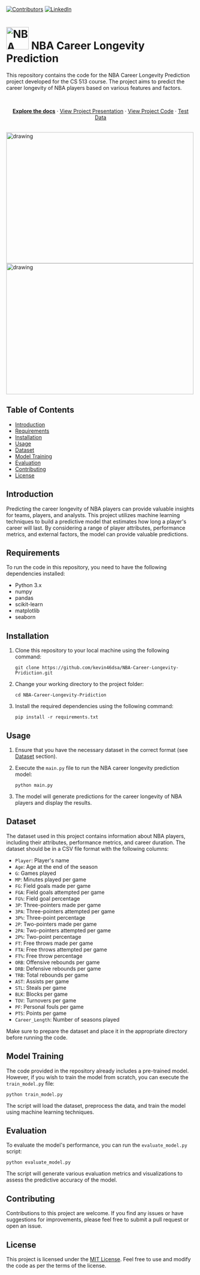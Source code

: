 <a name="readme-top"></a>

<!-- PROJECT SHIELDS -->
<!--
*** I'm using markdown "reference style" links for readability.
*** Reference links are enclosed in brackets [ ] instead of parentheses ( ).
*** See the bottom of this document for the declaration of the reference variables
*** for contributors-url, forks-url, etc. This is an optional, concise syntax you may use.
*** https://www.markdownguide.org/basic-syntax/#reference-style-links
-->
[![Contributors][contributors-shield]][contributors-url]
[![LinkedIn][linkedin-shield]][linkedin-url]

# <img src="https://github.com/kevin46dsa/NBA-Career-Longevity-Pridiction/assets/67777018/d7966de0-4e09-463b-a2fd-a6bb8121d99e" alt="NBA Logo" height="60"> NBA Career Longevity Prediction

This repository contains the code for the NBA Career Longevity Prediction project developed for the CS 513 course. The project aims to predict the career longevity of NBA players based on various features and factors.
<!-- PROJECT LOGO -->
<br />
<div align="center">
  <p align="center">
    <a href="https://github.com/kevin46dsa/NBA-Career-Longevity-Pridiction"><strong>Explore the docs</strong></a>
    ·
    <a href="https://github.com/kevin46dsa/NBA-Career-Longevity-Pridiction/blob/master/KDD%20Presentation.pptx.pdf">View Project Presentation</a>
     ·
    <a href="https://github.com/kevin46dsa/NBA-Career-Longevity-Pridiction/tree/master/CS%20513_Final_Project_Code">View Project Code</a>
     ·
    <a href="https://github.com/kevin46dsa/NBA-Career-Longevity-Pridiction/blob/master/CS%20513_Final_Project_Code/Test_data.csv">Test Data</a>
     <br/>
     <br/>
  </p>
</div>
<div class="image-container">
     <img src="https://github.com/kevin46dsa/NBA-Career-Longevity-Pridiction/assets/67777018/8527140e-1bfa-498e-9972-933a5b752225" alt="drawing" width="500" height="350"/>
     <img src="https://github.com/kevin46dsa/NBA-Career-Longevity-Pridiction/assets/67777018/139c3a3c-256a-402f-943d-146e57635157" alt="drawing" width="500" height="350"/>
    </div>



## Table of Contents

- [Introduction](#introduction)
- [Requirements](#requirements)
- [Installation](#installation)
- [Usage](#usage)
- [Dataset](#dataset)
- [Model Training](#model-training)
- [Evaluation](#evaluation)
- [Contributing](#contributing)
- [License](#license)

## Introduction

Predicting the career longevity of NBA players can provide valuable insights for teams, players, and analysts. This project utilizes machine learning techniques to build a predictive model that estimates how long a player's career will last. By considering a range of player attributes, performance metrics, and external factors, the model can provide valuable predictions.

## Requirements

To run the code in this repository, you need to have the following dependencies installed:

- Python 3.x
- numpy
- pandas
- scikit-learn
- matplotlib
- seaborn

## Installation

1. Clone this repository to your local machine using the following command:

   ```
   git clone https://github.com/kevin46dsa/NBA-Career-Longevity-Pridiction.git
   ```

2. Change your working directory to the project folder:

   ```
   cd NBA-Career-Longevity-Pridiction
   ```

3. Install the required dependencies using the following command:

   ```
   pip install -r requirements.txt
   ```

## Usage

1. Ensure that you have the necessary dataset in the correct format (see [Dataset](#dataset) section).

2. Execute the `main.py` file to run the NBA career longevity prediction model:

   ```
   python main.py
   ```

3. The model will generate predictions for the career longevity of NBA players and display the results.

## Dataset

The dataset used in this project contains information about NBA players, including their attributes, performance metrics, and career duration. The dataset should be in a CSV file format with the following columns:

- `Player`: Player's name
- `Age`: Age at the end of the season
- `G`: Games played
- `MP`: Minutes played per game
- `FG`: Field goals made per game
- `FGA`: Field goals attempted per game
- `FG%`: Field goal percentage
- `3P`: Three-pointers made per game
- `3PA`: Three-pointers attempted per game
- `3P%`: Three-point percentage
- `2P`: Two-pointers made per game
- `2PA`: Two-pointers attempted per game
- `2P%`: Two-point percentage
- `FT`: Free throws made per game
- `FTA`: Free throws attempted per game
- `FT%`: Free throw percentage
- `ORB`: Offensive rebounds per game
- `DRB`: Defensive rebounds per game
- `TRB`: Total rebounds per game
- `AST`: Assists per game
- `STL`: Steals per game
- `BLK`: Blocks per game
- `TOV`: Turnovers per game
- `PF`: Personal fouls per game
- `PTS`: Points per game
- `Career_Length`: Number of seasons played

Make sure to prepare the dataset and place it in the appropriate directory before running the code.

## Model Training

The code provided in the repository already includes a pre-trained model. However, if you wish to train the model from scratch, you can execute the `train_model.py` file:

```
python train_model.py
```

The script will load the dataset, preprocess the data, and train the model using machine learning techniques.

## Evaluation

To evaluate the model's performance, you can run the `evaluate_model.py` script:

```
python evaluate_model.py
```

The script will generate various evaluation metrics and visualizations to assess the predictive accuracy of the model.

## Contributing

Contributions to this project are welcome. If you find any issues or have suggestions for improvements, please feel free to submit a pull request or open an issue.

## License

This project is licensed under the [MIT License](LICENSE). Feel free to use and modify the code as per the terms of the license.

<!-- MARKDOWN LINKS & IMAGES -->
<!-- https://www.markdownguide.org/basic-syntax/#reference-style-links -->
[contributors-shield]: https://img.shields.io/github/contributors/kevin46dsa/NBA-Career-Longevity-Pridiction.svg?style=for-the-badge
[contributors-url]: https://github.com/kevin46dsa/NBA-Career-Longevity-Pridiction/graphs/contributors
[forks-shield]: https://img.shields.io/github/forks/othneildrew/Best-README-Template.svg?style=for-the-badge
[forks-url]: https://github.com/othneildrew/Best-README-Template/network/members
[stars-shield]: https://img.shields.io/github/stars/othneildrew/Best-README-Template.svg?style=for-the-badge
[stars-url]: https://github.com/othneildrew/Best-README-Template/stargazers
[issues-shield]: https://img.shields.io/github/issues/othneildrew/Best-README-Template.svg?style=for-the-badge
[issues-url]: https://github.com/othneildrew/Best-README-Template/issues
[license-shield]: https://img.shields.io/github/license/othneildrew/Best-README-Template.svg?style=for-the-badge
[license-url]: https://github.com/othneildrew/Best-README-Template/blob/master/LICENSE.txt
[linkedin-shield]: https://img.shields.io/badge/-LinkedIn-black.svg?style=for-the-badge&logo=linkedin&colorB=555
[linkedin-url]: https://www.linkedin.com/in/kevindsa2017
[product-screenshot]: images/screenshot.png
[Next.js]: https://img.shields.io/badge/next.js-000000?style=for-the-badge&logo=nextdotjs&logoColor=white
[Next-url]: https://nextjs.org/
[React.js]: https://img.shields.io/badge/React-20232A?style=for-the-badge&logo=react&logoColor=61DAFB
[React-url]: https://reactjs.org/
[Vue.js]: https://img.shields.io/badge/Vue.js-35495E?style=for-the-badge&logo=vuedotjs&logoColor=4FC08D
[Vue-url]: https://vuejs.org/
[Angular.io]: https://img.shields.io/badge/Angular-DD0031?style=for-the-badge&logo=angular&logoColor=white
[Angular-url]: https://angular.io/
[Svelte.dev]: https://img.shields.io/badge/Svelte-4A4A55?style=for-the-badge&logo=svelte&logoColor=FF3E00
[Svelte-url]: https://svelte.dev/
[Laravel.com]: https://img.shields.io/badge/Laravel-FF2D20?style=for-the-badge&logo=laravel&logoColor=white
[Laravel-url]: https://laravel.com
[Bootstrap.com]: https://img.shields.io/badge/Bootstrap-563D7C?style=for-the-badge&logo=bootstrap&logoColor=white
[Bootstrap-url]: https://getbootstrap.com
[JQuery.com]: https://img.shields.io/badge/jQuery-0769AD?style=for-the-badge&logo=jquery&logoColor=white
[JQuery-url]: https://jquery.com 
